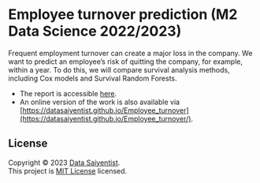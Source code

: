 # Employee turnover prediction (M2 Data Science 2022/2023)

Frequent employment turnover can create a major loss in the company. We want to predict an employee’s risk of quitting the company, for example, within a year. To do this, we will compare survival analysis methods, including Cox models and Survival Random Forests.

- The report is accessible [here](https://github.com/DataSaiyentist/Employee_turnover/blob/main/report.pdf).
- An online version of the work is also available via [https://datasaiyentist.github.io/Employee_turnover](https://datasaiyentist.github.io/Employee_turnover/).

## License

Copyright © 2023 [Data Saiyentist](https://github.com/DataSaiyentist). <br />
This project is [MIT License](https://github.com/DataSaiyentist/Employee_turnover/blob/main/LICENSE) licensed.
